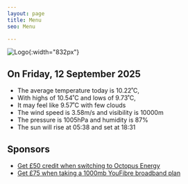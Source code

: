 ```yaml
---
layout: page
title: Menu
seo: Menu

---
```


![Logo](/images/logo.jpg){:width="832px"}

<!-- weather_marker starts -->
## On Friday, 12 September 2025

- The average temperature today is 10.22˚C,
- With highs of 10.54˚C and lows of 9.73˚C,
- It may feel like 9.57˚C with few clouds
- The wind speed is 3.58m/s and visibility is 10000m
- The pressure is 1005hPa and humidity is 87%
- The sun will rise at 05:38 and set at 18:31

<!-- weather_marker ends -->

## Sponsors

- [Get £50 credit when switching to Octopus Energy](https://bit.ly/3oD1nnS)
- [Get £75 when taking a 1000mb YouFibre broadband plan](https://aklam.io/91zWhU?)
